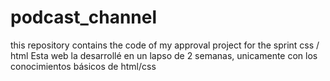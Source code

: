 # podcast_channel
this repository contains the code of my approval project for the sprint css / html
Esta web la desarrollé en un lapso de 2 semanas, unicamente con los conocimientos básicos de html/css
